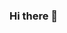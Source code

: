 ### Hi there 👋

<!--
**ws19999/ws19999** is a ✨ _special_ ✨ repository because its `README.md` (this file) appears on your GitHub profile.
[![Solved.ac 프로필](http://mazassumnida.wtf/api/v2/generate_badge?boj=stardino99)](https://solved.ac/stardino99)
Here are some ideas to get you started:

- 🔭 I’m currently working on ... 
- 🌱 I’m currently learning ... python C++
- 👯 I’m looking to collaborate on ...
- 🤔 I’m looking for help with ...
- 💬 Ask me about ...
- 📫 How to reach me: ...
- 😄 Pronouns: ...
- ⚡ Fun fact: ...
-->
